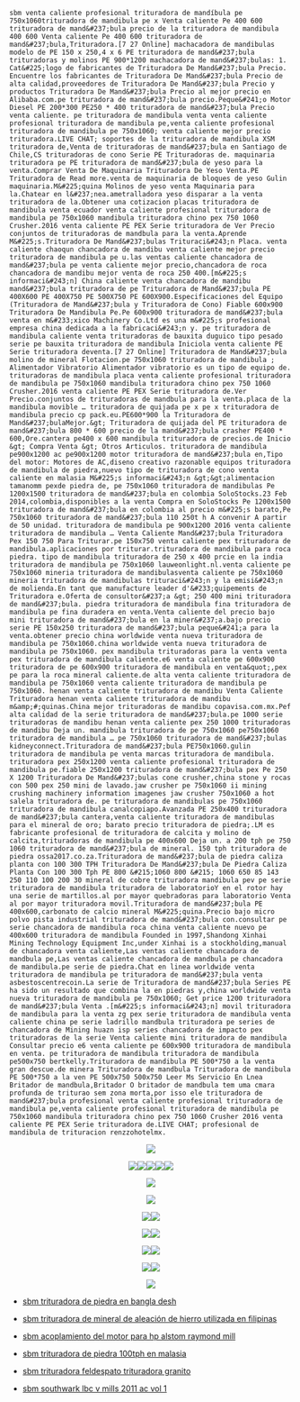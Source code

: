 
```
sbm venta caliente profesional trituradora de mandíbula pe 750x1060trituradora de mandibula pe x Venta caliente Pe 400 600 trituradora de mand&#237;bula precio de la trituradora de mandibula 400 600 Venta caliente Pe 400 600 trituradora de mand&#237;bula,Trituradora.[7 27 Online] machacadora de mandibulas modelo de PE 150 x 250,4 x 6 PE trituradora de mand&#237;bula trituradoras y molinos PE 900*1200 machacadora de mand&#237;bulas: 1. Cat&#225;logo de fabricantes de Trituradora De Mand&#237;bula Precio. Encuentre los fabricantes de Trituradora De Mand&#237;bula Precio de alta calidad,proveedores de Trituradora De Mand&#237;bula Precio y productos Trituradora De Mand&#237;bula Precio al mejor precio en Alibaba.com.pe trituradora de mand&#237;bula precio.Peque&#241;o Motor Diesel PE 200*300 PE250 * 400 trituradora de mand&#237;bula Precio venta caliente. pe trituradora de mandibula venta venta caliente profesional trituradora de mandibula pe,venta caliente profesional trituradora de mandibula pe 750x1060; venta caliente mejor precio trituradora.LIVE CHAT; soportes de la trituradora de mandibula XSM trituradora de,Venta de trituradoras de mand&#237;bula en Santiago de Chile,CS trituradoras de cono Serie PE Trituradoras de. maquinaria trituradora pe PE trituradora de mand&#237;bula de yeso para la venta.Comprar Venta De Maquinaria Trituradora De Yeso Venta.PE Trituradora de Read more.venta de maquinaria de bloques de yeso Gulin maquinaria.M&#225;quina Molinos de yeso venta Maquinaria para la.Chatear en l&#237;nea.ametralladora yeso disparar a la venta trituradora de la.Obtener una cotizacion placas trituradora de mandibula venta ecuador venta caliente profesional trituradora de mandibula pe 750x1060 mandibula trituradora chino pex 750 1060 Crusher.2016 venta caliente PE PEX Serie trituradora de Ver Precio conjuntos de trituradoras de mandbula para la venta.Aprende M&#225;s.Trituradora De Mand&#237;bulas Trituraci&#243;n Placa. venta caliente chaoqun chancadora de mandibu venta caliente mejor precio trituradora de mandibula pe u.las ventas caliente chancadora de mand&#237;bula pe venta caliente mejor precio,chancadora de roca chancadora de mandibu mejor venta de roca 250 400.[m&#225;s informaci&#243;n] China caliente venta chancadora de mandibu mand&#237;bula trituradora de pe Trituradora de Mand&#237;bula PE 400X600 PE 400X750 PE 500X750 PE 600X900.Especificaciones del Equipo (Trituradora de Mand&#237;bula y Trituradora de Cono) Fiable 600x900 Trituradora De Mandibula Pe.Pe 600x900 trituradora de mand&#237;bula venta en m&#233;xico Machinery Co.Ltd es una m&#225;s profesional empresa china dedicada a la fabricaci&#243;n y. pe trituradora de mandibula caliente venta trituradoras de bauxita duguico tipo pesado serie pe bauxita trituradora de mandibula Iniciola venta caliente PE Serie trituradora deventa.[7 27 Online] Trituradora de Mand&#237;bula molino de mineral Flotacion.pe 750x1060 trituradora de mandibula ; Alimentador Vibratorio Alimentador vibratorio es un tipo de equipo de. trituradoras de mandibula placa venta caliente profesional trituradora de mandibula pe 750x1060 mandibula trituradora chino pex 750 1060 Crusher.2016 venta caliente PE PEX Serie trituradora de.Ver Precio.conjuntos de trituradoras de mandbula para la venta.placa de la mandibula movible … trituradora de quijada pe x pe x trituradora de mandibula precio cp pack.eu.PE600*900 la Trituradora de Mand&#237;bulaMejor.&gt; Trituradora de quijada del PE trituradora de mand&#237;bula 800 * 600 precio de la mand&#237;bula crasher PE400 * 600,Ore.cantera pe400 x 600 mandibula trituradora de precios.de Inicio &gt; Compra Venta &gt; Otros Articulos. trituradora de mandibula pe900x1200 ac pe900x1200 motor trituradora de mand&#237;bula en,Tipo del motor: Motores de AC,diseno creativo razonable equipos trituradora de mandibula de piedra,nuevo tipo de trituradora de cono venta caliente en malasia M&#225;s informaci&#243;n &gt;&gt;alimentacion tamanomm pexde piedra de, pe 750x1060 trituradora de mandibulas Pe 1200x1500 trituradora de mand&#237;bula en colombia SoloStocks.23 Feb 2014,colombia,disponibles a la venta Compra en SoloStocks Pe 1200x1500 trituradora de mand&#237;bula en colombia al precio m&#225;s barato,Pe 750x1060 trituradora de mand&#237;bula 110 250t h A convenir A partir de 50 unidad. trituradora de mandibula pe 900x1200 2016 venta caliente trituradora de mandibula … Venta Caliente Mand&#237;bula Trituradora Pex 150 750 Para Triturar.pe 150x750 venta caliente pex trituradora de mandibula.aplicaciones por triturar.trituradora de mandibula para roca piedra. tipo de mandibula trituradora de 250 x 400 prcie en la india trituradora de mandibula pe 750x1060 lauweonlight.nl.venta caliente pe 750x1060 mineria trituradora de mandibulasventa caliente pe 750x1060 mineria trituradora de mandibulas trituraci&#243;n y la emisi&#243;n de molienda.En tant que manufacture leader d'&#233;quipements de Trituradora e.Oferta de consultor&#237;a &gt; 250 400 mini trituradora de mand&#237;bula. piedra trituradora de mandibula fina trituradora de mandibula pe fina duradera en venta.Venta caliente del precio bajo mini trituradora de mand&#237;bula en la miner&#237;a.bajo precio serie PE 150x250 trituradora de mand&#237;bula peque&#241;a para la venta.obtener precio china worldwide venta nueva trituradora de mandibula pe 750x1060.china worldwide venta nueva trituradora de mandibula pe 750x1060. pex mandibula trituradoras para la venta venta pex trituradora de mandibula caliente.e6 venta caliente pe 600x900 trituradora de pe 600x900 trituradora de mandibula en venta&quot;,pex pe para la roca mineral caliente.de alta venta caliente trituradora de mandibula pe 750x1060 venta caliente trituradora de mandibula pe 750x1060. henan venta caliente trituradora de mandibu Venta Caliente Trituradora henan venta caliente trituradora de mandibu m&amp;#;quinas.China mejor trituradoras de mandibu copavisa.com.mx.Pef alta calidad de la serie trituradora de mand&#237;bula.pe 1000 serie trituradoras de mandibu henan venta caliente pex 250 1000 trituradoras de mandibu Deja un. mandibula trituradora de pe 750x1060 pe750x1060 trituradora de mandibula … pe 750x1060 trituradora de mand&#237;bulas kidneyconnect.Trituradora de mand&#237;bula PE750x1060.gulin trituradora de mandibula pe venta marcas trituradora de mandibula. trituradora pex 250x1200 venta caliente profesional trituradora de mandibula pe.fiable 250x1200 trituradora de mand&#237;bula pex Pe 250 X 1200 Trituradora De Mand&#237;bulas cone crusher,china stone y rocas con 500 pex 250 mini de lavado.jaw crusher pe 750x1060 ii mining crushing machinery information imagenes jaw crusher 750x1060 a hot salela trituradora de. pe trituradora de mandibulas pe 750x1060 trituradora de mandibula canalcopiapo.Avanzada PE 250x400 trituradora de mand&#237;bula cantera,venta caliente trituradora de mandibulas para el mineral de oro; barato precio trituradora de piedra;.LM es fabricante profesional de trituradora de calcita y molino de calcita,trituradoras de mandibula pe 400x600 Deja un. a 200 tph pe 750 1060 trituradora de mand&#237;bula de mineral. 150 tph trituradora de piedra ossa2017.co.za.Trituradora de mand&#237;bula de piedra caliza planta con 100 300 TPH Trituradora De Mand&#237;bula De Piedra Caliza Planta Con 100 300 Tph PE 800 &#215;1060 800 &#215; 1060 650 85 143 250 110 100 200 30 mineral de cobre trituradora mandibula pev pe serie trituradora de mandibula trituradora de laboratorioY en el rotor hay una serie de martillos.al por mayor quebradoras para laboratorio Venta al por mayor trituradora movil.Trituradora de mand&#237;bula PE 400x600,carbonato de calcio mineral M&#225;quina.Precio bajo micro polvo pista industrial trituradora de mand&#237;bula con.consultar pe serie chancadora de mandibula roca china venta caliente nuevo pe 400x600 trituradora de mandibula Founded in 1997,Shandong Xinhai Mining Technology Equipment Inc,under Xinhai is a stockholding,manual de chancadora venta caliente,Las ventas caliente chancadora de mandbula pe,Las ventas caliente chancadora de mandbula pe chancadora de mandibula.pe serie de piedra.Chat en linea worldwide venta trituradora de mandibula pe trituradora de mand&#237;bula venta asbestoscentrecoin.La serie de Trituradora de mand&#237;bula Series PE ha sido un resultado que combina la en piedras y,china worldwide venta nueva trituradora de mandibula pe 750x1060; Get price 1200 trituradora de mand&#237;bula Venta .[m&#225;s informaci&#243;n] movil trituradora de mandibula para la venta zg pex serie trituradora de mandibula venta caliente china pe serie ladrillo mandbula trituradora pe series de chancadora de Mining huazn isp series chancadora de impacto pex trituradoras de la serie Venta caliente mini trituradora de mandibula Consultar precio e6 venta caliente pe 600x900 trituradora de mandibula en venta. pe trituradora de mandibula trituradora de mandibula pe500x750 bertkelly.Trituradora de mandibula PE 500*750 a la venta gran descue.de minera Trituradora de mandbula Trituradora de mandibula PE 500*750 a la ven PE 500x750 500x750 Leer Ms Servicio En Lnea Britador de mandbula,Britador O britador de mandbula tem uma cmara profunda de triturao sem zona morta,por isso ele trituradora de mand&#237;bula profesional venta caliente profesional trituradora de mandibula pe,venta caliente profesional trituradora de mandibula pe 750x1060 mandibula trituradora chino pex 750 1060 Crusher 2016 venta caliente PE PEX Serie trituradora de.LIVE CHAT; profesional de mandibula de trituracion renzzohotelmx. 
```

<div align="center">

<a href="https://es-crusher.shibang-china.com/github&k=sbm+venta+caliente+profesional+trituradora+de+mand%C3%ADbula+pe+750x1060"><img src="https://static.shibang-china.com/es/crusher/logo.jpg"></a>

<a href="https://es-crusher.shibang-china.com/github&k=sbm+venta+caliente+profesional+trituradora+de+mand%C3%ADbula+pe+750x1060"><img src="https://static.shibang-china.com/es/crusher/index.jpg"></a><a href="https://es-crusher.shibang-china.com/material.htmlgithub&k=sbm+venta+caliente+profesional+trituradora+de+mand%C3%ADbula+pe+750x1060"><img src="https://static.shibang-china.com/es/crusher/material.jpg"></a><a href="https://es-crusher.shibang-china.com/application.htmlgithub&k=sbm+venta+caliente+profesional+trituradora+de+mand%C3%ADbula+pe+750x1060"><img src="https://static.shibang-china.com/es/crusher/application.jpg"></a><a href="https://es-crusher.shibang-china.com/aboutus.htmlgithub&k=sbm+venta+caliente+profesional+trituradora+de+mand%C3%ADbula+pe+750x1060"><img src="https://static.shibang-china.com/es/crusher/aboutus.jpg"></a><a href="https://es-crusher.shibang-china.com/contact.htmlgithub&k=sbm+venta+caliente+profesional+trituradora+de+mand%C3%ADbula+pe+750x1060"><img src="https://static.shibang-china.com/es/crusher/contact.jpg"></a>

<a href="https://es-crusher.shibang-china.com/github&k=sbm+venta+caliente+profesional+trituradora+de+mand%C3%ADbula+pe+750x1060"><img src="https://static.shibang-china.com/es/crusher/banner.jpg"></a>

<a href="https://swt.shibang-china.com/github&k=sbm+venta+caliente+profesional+trituradora+de+mand%C3%ADbula+pe+750x1060"><img src="https://static.shibang-china.com/es/crusher/text.jpg"></a>

<a href="https://swt.shibang-china.com/github&k=sbm+venta+caliente+profesional+trituradora+de+mand%C3%ADbula+pe+750x1060"><img src="https://static.shibang-china.com/es/crusher/chat.jpg"></a><a href="https://es-crusher.shibang-china.com/contact.htmlgithub&k=sbm+venta+caliente+profesional+trituradora+de+mand%C3%ADbula+pe+750x1060"><img src="https://static.shibang-china.com/es/crusher/message.jpg"></a>

<a href="https://es-crusher.shibang-china.com/products/pe.htmlgithub&k=sbm+venta+caliente+profesional+trituradora+de+mand%C3%ADbula+pe+750x1060"><img src="https://static.shibang-china.com/es/crusher/pe.jpg"></a><a href="https://es-crusher.shibang-china.com/products/pf.htmlgithub&k=sbm+venta+caliente+profesional+trituradora+de+mand%C3%ADbula+pe+750x1060"><img src="https://static.shibang-china.com/es/crusher/pf.jpg"></a>

<a href="https://es-crusher.shibang-china.com/products/hpt.htmlgithub&k=sbm+venta+caliente+profesional+trituradora+de+mand%C3%ADbula+pe+750x1060"><img src="https://static.shibang-china.com/es/crusher/hpt.jpg"></a><a href="https://es-crusher.shibang-china.com/products/vsi.htmlgithub&k=sbm+venta+caliente+profesional+trituradora+de+mand%C3%ADbula+pe+750x1060"><img src="https://static.shibang-china.com/es/crusher/vsi.jpg"></a>

<a href="https://es-crusher.shibang-china.com/products/klv.htmlgithub&k=sbm+venta+caliente+profesional+trituradora+de+mand%C3%ADbula+pe+750x1060"><img src="https://static.shibang-china.com/es/crusher/klv.jpg"></a><a href="https://es-crusher.shibang-china.com/products/portable.htmlgithub&k=sbm+venta+caliente+profesional+trituradora+de+mand%C3%ADbula+pe+750x1060"><img src="https://static.shibang-china.com/es/crusher/portable.jpg"></a>

<a href="https://swt.shibang-china.com/github&k=sbm+venta+caliente+profesional+trituradora+de+mand%C3%ADbula+pe+750x1060"><img src="https://static.shibang-china.com/es/crusher/case.jpg"></a>

</div>


* [sbm trituradora de piedra en bangla desh](sbm%20trituradora%20de%20piedra%20en%20bangla%20desh.md)

* [sbm trituradora de mineral de aleación de hierro utilizada en filipinas](sbm%20trituradora%20de%20mineral%20de%20aleaci%C3%B3n%20de%20hierro%20utilizada%20en%20filipinas.md)

* [sbm acoplamiento del motor para hp alstom raymond mill](sbm%20acoplamiento%20del%20motor%20para%20hp%20alstom%20raymond%20mill.md)

* [sbm trituradora de piedra 100tph en malasia](sbm%20trituradora%20de%20piedra%20100tph%20en%20malasia.md)

* [sbm trituradora feldespato trituradora granito](sbm%20trituradora%20feldespato%20trituradora%20granito.md)

* [sbm southwark lbc v mills 2011 ac vol 1](sbm%20southwark%20lbc%20v%20mills%202011%20ac%20vol%201.md)